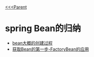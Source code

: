 [<<<Parent](../README.md)

# spring  Bean的归纳

- [bean大概的创建过程](bean-lifecycle/Bean的创建流程.md)
- [获取Bean的第一步-FactoryBean的应用](spring-bean/获取Bean的第一步-FactoryBean的应用.md)
